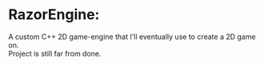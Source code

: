 # RazorEngine:
A custom C++ 2D game-engine that I'll eventually use to create a 2D game on. 
<br>
Project is still far from done.
